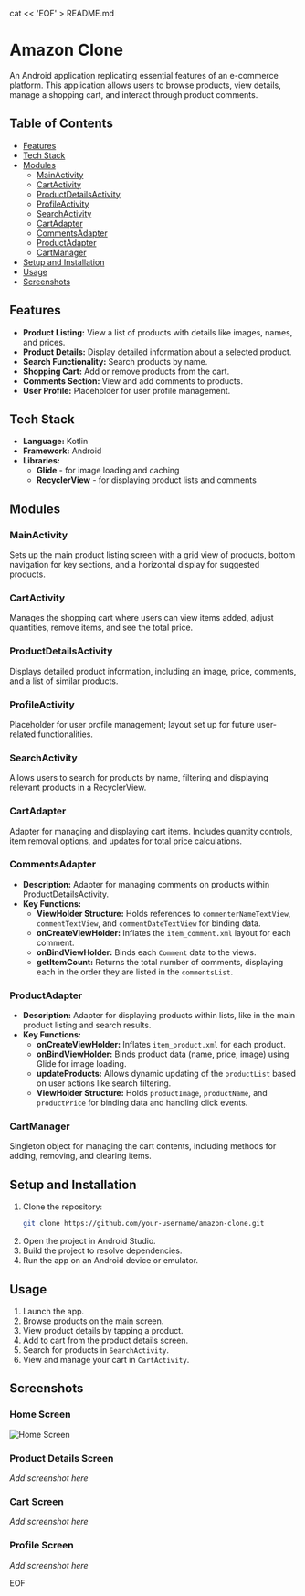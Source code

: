 cat << 'EOF' > README.md
# Amazon Clone

An Android application replicating essential features of an e-commerce platform. This application allows users to browse products, view details, manage a shopping cart, and interact through product comments.

## Table of Contents

- [Features](#features)
- [Tech Stack](#tech-stack)
- [Modules](#modules)
  - [MainActivity](#mainactivity)
  - [CartActivity](#cartactivity)
  - [ProductDetailsActivity](#productdetailsactivity)
  - [ProfileActivity](#profileactivity)
  - [SearchActivity](#searchactivity)
  - [CartAdapter](#cartadapter)
  - [CommentsAdapter](#commentsadapter)
  - [ProductAdapter](#productadapter)
  - [CartManager](#cartmanager)
- [Setup and Installation](#setup-and-installation)
- [Usage](#usage)
- [Screenshots](#screenshots)

## Features

- **Product Listing:** View a list of products with details like images, names, and prices.
- **Product Details:** Display detailed information about a selected product.
- **Search Functionality:** Search products by name.
- **Shopping Cart:** Add or remove products from the cart.
- **Comments Section:** View and add comments to products.
- **User Profile:** Placeholder for user profile management.

## Tech Stack

- **Language:** Kotlin
- **Framework:** Android
- **Libraries:** 
  - **Glide** - for image loading and caching
  - **RecyclerView** - for displaying product lists and comments

## Modules

### MainActivity

Sets up the main product listing screen with a grid view of products, bottom navigation for key sections, and a horizontal display for suggested products.

### CartActivity

Manages the shopping cart where users can view items added, adjust quantities, remove items, and see the total price.

### ProductDetailsActivity

Displays detailed product information, including an image, price, comments, and a list of similar products.

### ProfileActivity

Placeholder for user profile management; layout set up for future user-related functionalities.

### SearchActivity

Allows users to search for products by name, filtering and displaying relevant products in a RecyclerView.

### CartAdapter

Adapter for managing and displaying cart items. Includes quantity controls, item removal options, and updates for total price calculations.

### CommentsAdapter

- **Description:** Adapter for managing comments on products within ProductDetailsActivity.
- **Key Functions:**
  - **ViewHolder Structure:** Holds references to `commenterNameTextView`, `commentTextView`, and `commentDateTextView` for binding data.
  - **onCreateViewHolder:** Inflates the `item_comment.xml` layout for each comment.
  - **onBindViewHolder:** Binds each `Comment` data to the views.
  - **getItemCount:** Returns the total number of comments, displaying each in the order they are listed in the `commentsList`.

### ProductAdapter

- **Description:** Adapter for displaying products within lists, like in the main product listing and search results.
- **Key Functions:**
  - **onCreateViewHolder:** Inflates `item_product.xml` for each product.
  - **onBindViewHolder:** Binds product data (name, price, image) using Glide for image loading.
  - **updateProducts:** Allows dynamic updating of the `productList` based on user actions like search filtering.
  - **ViewHolder Structure:** Holds `productImage`, `productName`, and `productPrice` for binding data and handling click events.

### CartManager

Singleton object for managing the cart contents, including methods for adding, removing, and clearing items.

## Setup and Installation

1. Clone the repository:
   ```bash
   git clone https://github.com/your-username/amazon-clone.git
2. Open the project in Android Studio.
3. Build the project to resolve dependencies.
4. Run the app on an Android device or emulator.

## Usage

1. Launch the app.
2. Browse products on the main screen.
3. View product details by tapping a product.
4. Add to cart from the product details screen.
5. Search for products in `SearchActivity`.
6. View and manage your cart in `CartActivity`.

## Screenshots

### Home Screen
![Home Screen](./screenshots/home_screen.png)

### Product Details Screen
_Add screenshot here_

### Cart Screen
_Add screenshot here_

### Profile Screen
_Add screenshot here_

EOF
